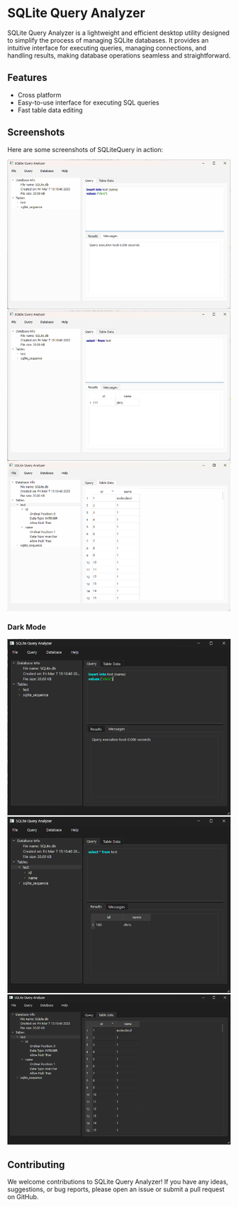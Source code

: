 # SQLite Query Analyzer

SQLite Query Analyzer is a lightweight and efficient desktop utility designed to simplify the process of managing SQLite databases. 
It provides an intuitive interface for executing queries, managing connections, and handling results, making database operations seamless and straightforward.

## Features

- Cross platform
- Easy-to-use interface for executing SQL queries
- Fast table data editing

## Screenshots

Here are some screenshots of SQLiteQuery in action:

![Insert query](images/query-insert.png)
![Select query](images/query-select.png)
![Table data editing](images/table-data.png)

### Dark Mode

![Dark Mode Insert query](images/dark-query-insert.png)
![Dark Mode Select query](images/dark-query-select.png)
![Dark Mode Table data editing](images/dark-table-data.png)

## Contributing

We welcome contributions to SQLite Query Analyzer! If you have any ideas, suggestions, or bug reports, please open an issue or submit a pull request on GitHub.
